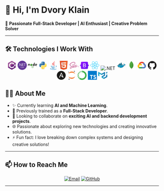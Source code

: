 # 👋 Hi, I'm **Dvory Klain**  
🌟 **Passionate Full-Stack Developer | AI Enthusiast | Creative Problem Solver**  

---

## 🛠️ Technologies I Work With  

<p align="center">
  <img src="https://raw.githubusercontent.com/devicons/devicon/master/icons/csharp/csharp-original.svg" alt="C#" width="30" height="30" />
  <img src="https://raw.githubusercontent.com/devicons/devicon/master/icons/dotnetcore/dotnetcore-original.svg" alt=".NET Core" width="30" height="30" />
  <img src="https://raw.githubusercontent.com/devicons/devicon/master/icons/nodejs/nodejs-original-wordmark.svg" alt="Node.js" width="30" height="30" />
  <img src="https://raw.githubusercontent.com/devicons/devicon/master/icons/python/python-original.svg" alt="Python" width="30" height="30" />
  <img src="https://raw.githubusercontent.com/devicons/devicon/master/icons/java/java-original.svg" alt="Java" width="30" height="30" />
  <img src="https://raw.githubusercontent.com/devicons/devicon/master/icons/html5/html5-original.svg" alt="HTML5" width="30" height="30" />
  <img src="https://raw.githubusercontent.com/devicons/devicon/master/icons/sass/sass-original.svg" alt="SCSS" width="30" height="30" />
  <img src="https://raw.githubusercontent.com/devicons/devicon/master/icons/bootstrap/bootstrap-original.svg" alt="Bootstrap" width="30" height="30" />
  <img src="https://raw.githubusercontent.com/devicons/devicon/master/icons/react/react-original.svg" alt="React" width="30" height="30" />
  <img src="https://raw.githubusercontent.com/devicons/devicon/master/icons/dotnet/dotnet-original.svg" alt=".NET" width="30" height="30" />
  <img src="https://raw.githubusercontent.com/devicons/devicon/master/icons/docker/docker-original.svg" alt="Docker" width="30" height="30" />
  <img src="https://raw.githubusercontent.com/devicons/devicon/master/icons/mongodb/mongodb-original.svg" alt="MongoDB" width="30" height="30" />
  <img src="https://raw.githubusercontent.com/devicons/devicon/master/icons/googlecloud/googlecloud-original.svg" alt="Google Cloud" width="30" height="30" />
  <img src="https://raw.githubusercontent.com/devicons/devicon/master/icons/github/github-original.svg" alt="GitHub" width="30" height="30" />
  <img src="https://raw.githubusercontent.com/devicons/devicon/master/icons/ansible/ansible-original.svg" alt="Ansible" width="30" height="30" />
  <img src="https://raw.githubusercontent.com/devicons/devicon/master/icons/jupyter/jupyter-original.svg" alt="Jupyter" width="30" height="30" />
  <img src="https://raw.githubusercontent.com/devicons/devicon/master/icons/anaconda/anaconda-original.svg" alt="Anaconda" width="30" height="30" />
  <img src="https://raw.githubusercontent.com/devicons/devicon/master/icons/typescript/typescript-original.svg" alt="TypeScript" width="30" height="30" />
  <img src="https://raw.githubusercontent.com/devicons/devicon/master/icons/materialui/materialui-original.svg" alt="Material UI" width="30" height="30" />
</p>

## 👩‍💻 About Me  
- ✨ Currently learning **AI and Machine Learning**.  
- 🌱 Previously trained as a **Full-Stack Developer**.  
- 🤝 Looking to collaborate on **exciting AI and backend development projects**.  
- 🌐 Passionate about exploring new technologies and creating innovative solutions.  
- ⚡ Fun fact: I love breaking down complex systems and designing creative solutions!  

---

## 📫 How to Reach Me  
<p align="center">
  <a href="mailto:H0583284614@gmail.com"><img src="https://img.icons8.com/color/48/000000/gmail--v1.png" alt="Email" /></a>
  <a href="https://[github.com](https://github.com/DvoryKl)"><img src="https://img.icons8.com/ios-glyphs/48/000000/github.png" alt="GitHub" /></a>
</p>

---


